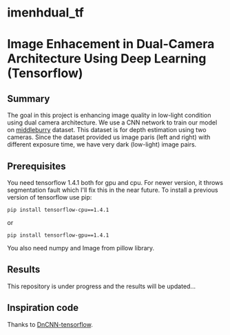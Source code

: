 # imenhdual_tf

# Image Enhacement in Dual-Camera Architecture Using Deep Learning (Tensorflow)

## Summary
The goal in this project is enhancing image quality in low-light condition using dual camera architecture. We use a CNN network to train our model on [middleburry](http://vision.middlebury.edu/stereo/data/scenes2014/) dataset. This dataset is for depth estimation using two cameras. Since the dataset provided us image paris (left and right) with different exposure time, we have very dark (low-light) image pairs.

## Prerequisites
You need tensorflow 1.4.1 both for gpu and cpu. For newer version, it throws segmentation fault which I'll fix this in the near future. To install a previous version of tensorflow use pip:
```
pip install tensorflow-cpu==1.4.1
```
or
```
pip install tensorflow-gpu==1.4.1
```

You also need numpy and Image from pillow library.

## Results
This repository is under progress and the results will be updated...

## Inspiration code
Thanks to [DnCNN-tensorflow](https://github.com/crisb-DUT/DnCNN-tensorflow).

